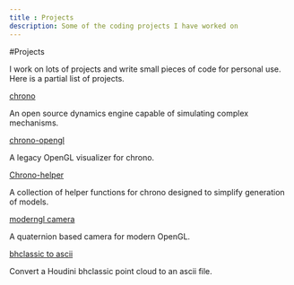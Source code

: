 ```yaml
---
title : Projects
description: Some of the coding projects I have worked on
---
```


#Projects

I work on lots of projects and write small pieces of code for personal use. Here is a partial list of projects.

[chrono](https://github.com/projectchrono/chrono)

An open source dynamics engine capable of simulating complex mechanisms.

[chrono-opengl](https://github.com/projectchrono/chrono-opengl)

A legacy OpenGL visualizer for chrono.

[Chrono-helper](http://projectchrono.github.io/chrono-helper/)

A collection of helper functions for chrono designed to simplify generation of models.

[moderngl camera](http://hmazhar.github.io/moderngl_camera)

A quaternion based camera for modern OpenGL.

[bhclassic to ascii](http://hmazhar.github.io/bhclassic_processing/)

Convert a Houdini bhclassic point cloud to an ascii file.
